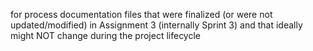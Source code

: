 for process documentation files that were finalized (or were not updated/modified) in Assignment 3 (internally Sprint 3) and that ideally might NOT change during the project lifecycle
